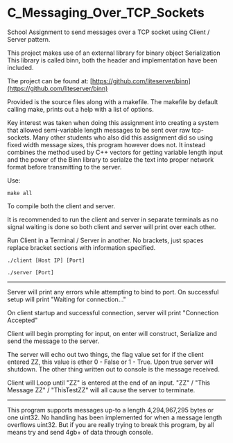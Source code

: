 # C_Messaging_Over_TCP_Sockets
School Assignment to send messages over a TCP socket using Client / Server pattern.

This project makes use of an external library for binary object Serialization
This library is called binn, both the header and implementation have been included.

The project can be found at: [https://github.com/liteserver/binn](https://github.com/liteserver/binn)

Provided is the source files along with a makefile.
The makefile by default calling make, prints out a help with a list of options.

Key interest was taken when doing this assignment into creating a system that allowed semi-variable length messages to be sent over raw tcp-sockets. Many other students who also did this assignment did so using fixed width message sizes, this program however does not. It instead combines the method used by C++ vectors for getting variable length input and the power of the Binn library to serialze the text into proper network format before transmitting to the server.

Use:

```make all```


To compile both the client and server.


It is recommended to run the client and server in separate terminals as no
signal waiting is done so both client and server will print over each other.


Run Client in a Terminal / Server in another.
No brackets, just spaces replace bracket sections with information specified.

```./client [Host IP] [Port]```


```./server [Port]```

***
Server will print any errors while attempting to bind to port.
On successful setup will print "Waiting for connection..."

On client startup and successful connection, server will print
"Connection Accepted"

Client will begin prompting for input, on enter will construct, Serialize and
send the message to the server.

The server will echo out two things, the flag value set for if the client
entered ZZ, this value is ether 0 - False or 1 - True. Upon true server will
shutdown.
The other thing written out to console is the message received.

Client will Loop until "ZZ" is entered at the end of an input.
"ZZ" / "This Message ZZ" / "ThisTestZZ" will all cause the server to terminate.

***
This program supports messages up-to a length 4,294,967,295 bytes or one uint32.
No handling has been implemented for when a message length overflows uint32.
But if you are really trying to break this program, by all means try and send 4gb+ of data through console.



